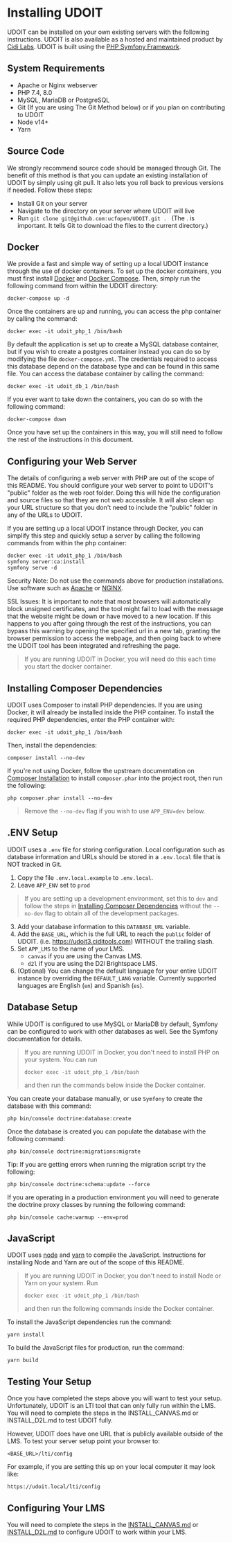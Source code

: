 # Installing UDOIT
UDOIT can be installed on your own existing servers with the following instructions. UDOIT is also available as a hosted and maintained product by [Cidi Labs](https://cidilabs.com). UDOIT is built using the [PHP Symfony Framework](https://symfony.com).

## System Requirements
* Apache or Nginx webserver
* PHP 7.4, 8.0
* MySQL, MariaDB or PostgreSQL
* Git (If you are using The Git Method below) or if you plan on contributing to UDOIT
* Node v14+
* Yarn

## Source Code
We strongly recommend source code should be managed through Git. The benefit of this method is that you can update an existing installation of UDOIT by simply using git pull. It also lets you roll back to previous versions if needed. Follow these steps:

* Install Git on your server
* Navigate to the directory on your server where UDOIT will live
* Run `git clone git@github.com:ucfopen/UDOIT.git . ` (The . is important. It tells Git to download the files to the current directory.)

## Docker
We provide a fast and simple way of setting up a local UDOIT instance through the use of docker containers. To set up the docker containers, you must first install [Docker](https://docs.docker.com/get-docker/) and [Docker Compose](https://docs.docker.com/compose/install/). Then, simply run the following command from within the UDOIT directory:

    docker-compose up -d

Once the containers are up and running, you can access the php container by calling the command:

    docker exec -it udoit_php_1 /bin/bash

By default the application is set up to create a MySQL database container, but if you wish to create a postgres container instead you can do so by modifying the file `docker-compose.yml`. The credentials required to access this database depend on the database type and can be found in this same file. You can access the database container by calling the command:

    docker exec -it udoit_db_1 /bin/bash

If you ever want to take down the containers, you can do so with the following command:

    docker-compose down

Once you have set up the containers in this way, you will still need to follow the rest of the instructions in this document.

## Configuring your Web Server
The details of configuring a web server with PHP are out of the scope of this README. You should configure your web server to point to UDOIT's "public" folder as the web root folder. Doing this will hide the configuration and source files so that they are not web accessible. It will also clean up your URL structure so that you don't need to include the "public" folder in any of the URLs to UDOIT.

If you are setting up a local UDOIT instance through Docker, you can simplify this step and quickly setup a server by calling the following commands from within the php container:

    docker exec -it udoit_php_1 /bin/bash
    symfony server:ca:install
    symfony serve -d

Security Note:  Do not use the commands above for production installations.  Use software such as [Apache](https://httpd.apache.org) or [NGINX](https://nginx.org).

SSL Issues:  It is important to note that most browsers will automatically block unsigned certificates, and the tool might fail to load with the message that the website might be down or have moved to a new location. If this happens to you after going through the rest of the instructions, you can bypass this warning by opening the specified url in a new tab, granting the browser permission to access the webpage, and then going back to where the UDOIT tool has been integrated and refreshing the page.

> If you are running UDOIT in Docker, you will need do this each time you start the docker container.

## Installing Composer Dependencies
UDOIT uses Composer to install PHP dependencies. If you are using Docker, it will already be installed inside the PHP container. To install the required PHP dependencies, enter the PHP container with:

    docker exec -it udoit_php_1 /bin/bash

Then, install the dependencies:

    composer install --no-dev

If you're not using Docker, follow the upstream documentation on [Composer Installation](https://getcomposer.org/download/) to install `composer.phar` into the project root, then run the following:

    php composer.phar install --no-dev

> Remove the `--no-dev` flag if you wish to use `APP_ENV=dev` below.

## .ENV Setup
UDOIT uses a `.env` file for storing configuration. Local configuration such as database information and URLs should be stored in a `.env.local` file that is NOT tracked in Git.
1. Copy the file `.env.local.example` to `.env.local`.
2. Leave `APP_ENV` set to `prod`
> If you are setting up a development environment, set this to `dev` and follow the steps in [Installing Composer Dependencies](#installing-composer-dependencies) without the `--no-dev` flag to obtain all of the development packages.
3. Add your database information to this `DATABASE_URL` variable.
4. Add the `BASE_URL`, which is the full URL to reach the `public` folder of UDOIT. (i.e. https://udoit3.ciditools.com) WITHOUT the trailing slash.
5. Set `APP_LMS` to the name of your LMS.
   * `canvas` if you are using the Canvas LMS.
   * `d2l` if you are using the D2l Brightspace LMS.
6. (Optional) You can change the default language for your entire UDOIT instance by overriding the `DEFAULT_LANG` variable. Currently supported languages are English (`en`) and Spanish (`es`).

## Database Setup
While UDOIT is configured to use MySQL or MariaDB by default, Symfony can be configured to work with other databases as well. See the Symfony documentation for details.

> If you are running UDOIT in Docker, you don't need to install PHP on your system.  You can run 
>
>     docker exec -it udoit_php_1 /bin/bash
>
> and then run the commands below inside the Docker container.

You can create your database manually, or use `Symfony` to create the database with this command:

    php bin/console doctrine:database:create

Once the database is created you can populate the database with the following command:

    php bin/console doctrine:migrations:migrate

Tip: If you are getting errors when running the migration script try the following:

    php bin/console doctrine:schema:update --force

If you are operating in a production environment you will need to generate the doctrine proxy classes by running the following command:

    php bin/console cache:warmup --env=prod

## JavaScript
UDOIT uses [node](https://nodejs.org) and [yarn](https://yarnpkg.com/) to compile the JavaScript. Instructions for installing Node and Yarn are out of the scope of this README.

> If you are running UDOIT in Docker, you don't need to install Node or Yarn on your system. Run 
>
>     docker exec -it udoit_php_1 /bin/bash
>
> and then run the following commands inside the Docker container.

To install the JavaScript dependencies run the command:

    yarn install

To build the JavaScript files for production, run the command:

    yarn build

## Testing Your Setup
Once you have completed the steps above you will want to test your setup. Unfortunately, UDOIT is an LTI tool that can only fully run within the LMS. You will need to complete the steps in the INSTALL_CANVAS.md or INSTALL_D2L.md to test UDOIT fully.

However, UDOIT does have one URL that is publicly available outside of the LMS. To test your server setup point your browser to:

    <BASE_URL>/lti/config

For example, if you are setting this up on your local computer it may look like:

    https://udoit.local/lti/config

## Configuring Your LMS
You will need to complete the steps in the [INSTALL_CANVAS.md](INSTALL_CANVAS.md) or [INSTALL_D2L.md](INSTALL_D2L.md) to configure UDOIT to work within your LMS.
